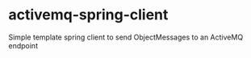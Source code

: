 activemq-spring-client
======================

Simple template spring client to send ObjectMessages to an ActiveMQ endpoint